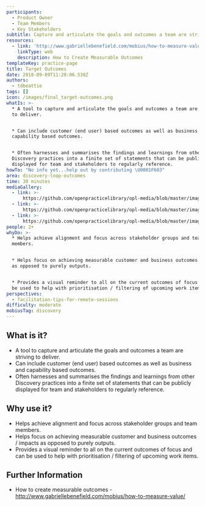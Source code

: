 ```yaml
---
participants:
  - Product Owner
  - Team Members
  - Key Stakeholders
subtitle: Capture and articulate the goals and outcomes a team are striving to deliver
resources:
  - link: 'http://www.gabriellebenefield.com/mobius/how-to-measure-value/'
    linkType: web
    description: How to Create Measurable Outcomes
templateKey: practice-page
title: Target Outcomes
date: 2018-09-09T11:20:06.538Z
authors:
  - tdbeattie
tags: []
icon: /images/final_target-outcomes.png
whatIs: >-
  * A tool to capture and articulate the goals and outcomes a team are striving
  to deliver.


  * Can include customer (end user) based outcomes as well as business and
  capability based outcomes.


  * Often harnesses and summarises the findings and learnings from other
  Discovery practices into a finite set of statements that can be publicly
  displayed for team and stakeholders to regularly reference.
howTo: "No info yet...help out by contributing \U0001F603"
area: discovery-loop-outcomes
time: 30 minutes
mediaGallery:
  - link: >-
      https://github.com/openpracticelibrary/opl-media/blob/master/images/Target%20Outcomes%203.jpg?raw=true
  - link: >-
      https://github.com/openpracticelibrary/opl-media/blob/master/images/Target%20Outcomes.png?raw=true
  - link: >-
      https://github.com/openpracticelibrary/opl-media/blob/master/images/target%20outcomes%202.JPG?raw=true
people: 2+
whyDo: >-
  * Helps achieve alignment and focus across stakeholder groups and team
  members.


  * Helps focus on achieving measurable customer and business outcomes / impacts
  as opposed to purely outputs.


  * Provides a visual reminder to all on the current outcomes of focus and can
  be used to help with prioritisation / filtering of upcoming work items.
perspectives:
  - facilitation-tips-for-remote-sessions
difficulty: moderate
mobiusTag: discovery
---
```

## What is it?

- A tool to capture and articulate the goals and outcomes a team are striving to deliver.
- Can include customer (end user) based outcomes as well as business and capability based outcomes.
- Often harnesses and summarises the findings and learnings from other Discovery practices into a finite set of statements that can be publicly displayed for team and stakeholders to regularly reference.

## Why use it?

- Helps achieve alignment and focus across stakeholder groups and team members.
- Helps focus on achieving measurable customer and business outcomes / impacts as opposed to purely outputs.
- Provides a visual reminder to all on the current outcomes of focus and can be used to help with prioritisation / filtering of upcoming work items.

## Further Information

- How to create measurable outcomes - http://www.gabriellebenefield.com/mobius/how-to-measure-value/
